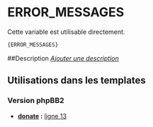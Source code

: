 # ERROR_MESSAGES


Cette variable est utilisable directement.

```html
{ERROR_MESSAGES}
```

##Description
[*Ajouter une description*](https://fa-tvars.appspot.com/var/ERROR_MESSAGES)

## Utilisations dans les templates

### Version phpBB2

* __[donate](../tpl/var/subsilver/donate.md#readme) :__ [ligne 13](../tpl/src/subsilver/donate.tpl#L13)